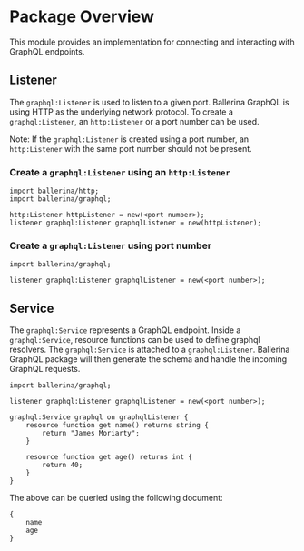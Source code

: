 # Package Overview

This module provides an implementation for connecting and interacting with GraphQL endpoints.

 
## Listener

The `graphql:Listener` is used to listen to a given port. Ballerina GraphQL is using HTTP as the underlying network protocol. To create a `graphql:Listener`, an `http:Listener` or a port number can be used.
 
 Note: If the `graphql:Listener` is created using a port number, an `http:Listener` with the same port number should not be present.
 
### Create a `graphql:Listener` using an `http:Listener` 
```ballerina
import ballerina/http;
import ballerina/graphql;

http:Listener httpListener = new(<port number>);
listener graphql:Listener graphqlListener = new(httpListener);
``` 

### Create a `graphql:Listener` using port number
```ballerina
import ballerina/graphql;

listener graphql:Listener graphqlListener = new(<port number>);
``` 
 
## Service

The `graphql:Service` represents a GraphQL endpoint. Inside a `graphql:Service`, resource functions can be used to define graphql resolvers. The `graphql:Service` is attached to a `graphql:Listener`. Ballerina GraphQL package will then generate the schema and handle the incoming GraphQL requests. 

```ballerina
import ballerina/graphql;

listener graphql:Listener graphqlListener = new(<port number>);

graphql:Service graphql on graphqlListener {
    resource function get name() returns string {
        return "James Moriarty";
    }

    resource function get age() returns int {
        return 40;
    }
}
```

The above can be queried using the following document:

```
{
    name
    age
}
```
